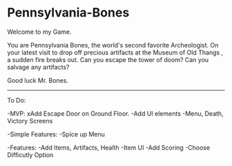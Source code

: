 # Pennsylvania-Bones
Welcome to my Game.

You are Pennsylvania Bones, the world's second favorite Archeologist. On your latest visit to drop off precious artifacts at the Museum of Old Thangs , a sudden fire breaks out. Can you escape the tower of doom? Can you salvage any artifacts? 

Good luck Mr. Bones.

-----------------------------------------------------------------

To Do:

-MVP:
    xAdd Escape Door on Ground Floor.
    -Add UI elements
    -Menu, Death, Victory Screens
    
-Simple Features:
    -Spice up Menu

-Features:
    -Add Items, Artifacts, Health
    -Item UI
    -Add Scoring
    -Choose Difficutly Option
    
